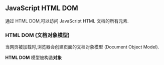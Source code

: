 ## JavaScript HTML DOM

通过 HTML DOM,可以访问 JavaScript HTML 文档的所有元素.

### HTML DOM (文档对象模型)

当网页被加载时,浏览器会创建页面的文档对象模型 (Document Object Model).

**HTML DOM** 模型被构造**对象** 
